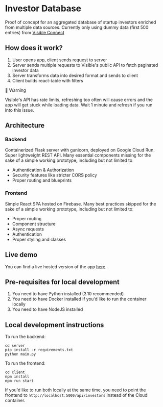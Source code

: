 # Investor Database

Proof of concept for an aggregated database of startup investors enriched from multiple data sources. Currently only using dummy data (first 500 entries) from [Visible Connect](https://connect.visible.vc/investors)

## How does it work?

1. User opens app, client sends request to server
2. Server sends multiple requests to Visible's public API to fetch paginated investor data
3. Server transforms data into desired format and sends to client
4. Client builds react-table with filters 

🚧 Warning

Visible's API has rate limits, refreshing too often will cause errors and the app will get stuck while loading data. Wait 1 minute and refresh if you run into this issue.

## Architecture

### Backend

Containerized Flask server with gunicorn, deployed on Google Cloud Run. Super lightweight REST API. Many essential components missing for the sake of a simple working prototype, including but not limited to:
- Authentication & Authorization
- Security features like stricter CORS policy
- Proper routing and blueprints

### Frontend

Simple React SPA hosted on Firebase. Many best practices skipped for the sake of a simple working prototype, including but not limited to:
- Proper routing
- Component structure
- Async requests
- Authentication
- Proper styling and classes

## Live demo

You can find a live hosted version of the app [here](https://planet-a-2f5ad.web.app).

## Pre-requisites for local development

1. You need to have Python installed (3.10 recommended)
2. You need to have Docker installed if you'd like to run the container locally
3. You need to have NodeJS installed

## Local development instructions

To run the backend:
```
cd server
pip install -r requirements.txt
python main.py
```

To run the frontend:
```
cd client
npm install
npm run start
```

If you'd like to run both locally at the same time, you need to point the frontend to `http://localhost:5000/api/investors` instead of the Cloud container.
